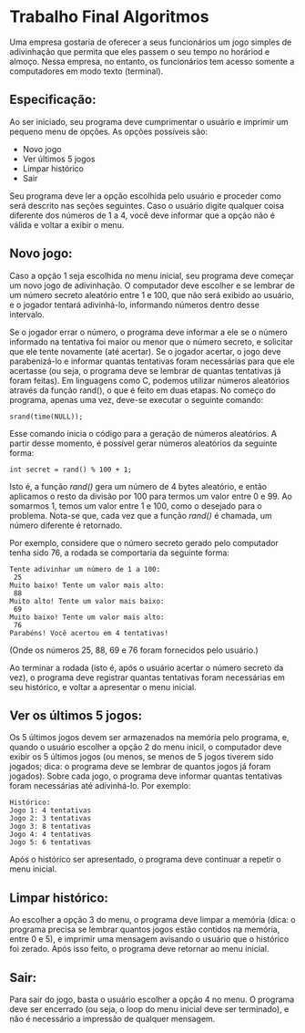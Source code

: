 # Trabalho Final Algoritmos

Uma empresa gostaria de oferecer a seus funcionários um jogo simples de adivinhação que permita que
eles passem o seu tempo no horáriod e almoço. Nessa empresa, no entanto, os funcionários tem acesso
somente a computadores em modo texto (terminal). 

## Especificação:
Ao ser iniciado, seu programa deve cumprimentar o usuário e imprimir um pequeno menu de opções. As
opções possíveis são:

- Novo jogo
- Ver últimos 5 jogos
- Limpar histórico
- Sair

Seu programa deve ler a opção escolhida pelo usuário e proceder como será descrito nas seções
seguintes. Caso o usuário digite qualquer coisa diferente dos números de 1 a 4, você deve informar que a
opção não é válida e voltar a exibir o menu.

## Novo jogo:
Caso a opção 1 seja escolhida no menu inicial, seu programa deve começar um novo jogo de
adivinhação. O computador deve escolher e se lembrar de um número secreto aleatório entre 1 e 100,
que não será exibido ao usuário, e o jogador tentará adivinhá-lo, informando números dentro desse
intervalo.

Se o jogador errar o número, o programa deve informar a ele se o número informado na tentativa foi
maior ou menor que o número secreto, e solicitar que ele tente novamente (até acertar). Se o jogador
acertar, o jogo deve parabenizá-lo e informar quantas tentativas foram necessárias para que ele
acertasse (ou seja, o programa deve se lembrar de quantas tentativas já foram feitas).
Em linguagens como C, podemos utilizar números aleatórios através da função rand(), o que é feito em
duas etapas. No começo do programa, apenas uma vez, deve-se executar o seguinte comando:

``````
srand(time(NULL));
``````


Esse comando inicia o código para a geração de números aleatórios. A partir desse momento, é possível
gerar números aleatórios da seguinte forma:

``````
int secret = rand() % 100 + 1;
``````

Isto é, a função *rand()* gera um número de 4 bytes aleatório, e então aplicamos o resto da divisão por
100 para termos um valor entre 0 e 99. Ao somarmos 1, temos um valor entre 1 e 100, como o desejado
para o problema. Nota-se que, cada vez que a função *rand()* é chamada, um número diferente é
retornado.

Por exemplo, considere que o número secreto gerado pelo computador tenha sido 76, a rodada se
comportaria da seguinte forma:

``````
Tente adivinhar um número de 1 a 100:
 25
Muito baixo! Tente um valor mais alto:
 88
Muito alto! Tente um valor mais baixo:
 69
Muito baixo! Tente um valor mais alto:
 76
Parabéns! Você acertou em 4 tentativas!
``````
(Onde os números 25, 88, 69 e 76 foram fornecidos pelo usuário.)

Ao terminar a rodada (isto é, após o usuário acertar o número secreto da vez), o programa deve registrar
quantas tentativas foram necessárias em seu histórico, e voltar a apresentar o menu inicial.


## Ver os últimos 5 jogos:

Os 5 últimos jogos devem ser armazenados na memória pelo programa, e, quando o usuário escolher a
opção 2 do menu inicil, o computador deve exibir os 5 últimos jogos (ou menos, se menos de 5 jogos
tiverem sido jogados; dica: o programa deve se lembrar de quantos jogos já foram jogados). Sobre cada
jogo, o programa deve informar quantas tentativas foram necessárias até adivinhá-lo. Por exemplo:

``````
Histórico:
Jogo 1: 4 tentativas
Jogo 2: 3 tentativas
Jogo 3: 8 tentativas
Jogo 4: 4 tentativas
Jogo 5: 6 tentativas
``````

Após o histórico ser apresentado, o programa deve continuar a repetir o menu inicial.


## Limpar histórico:
Ao escolher a opção 3 do menu, o programa deve limpar a memória (dica: o programa precisa se lembrar
quantos jogos estão contidos na memória, entre 0 e 5), e imprimir uma mensagem avisando o usuário
que o histórico foi zerado. Após isso feito, o programa deve retornar ao menu inicial.


## Sair:
Para sair do jogo, basta o usuário escolher a opção 4 no menu. O programa deve ser encerrado (ou seja,
o loop do menu inicial deve ser terminado), e não é necessário a impressão de qualquer mensagem.
